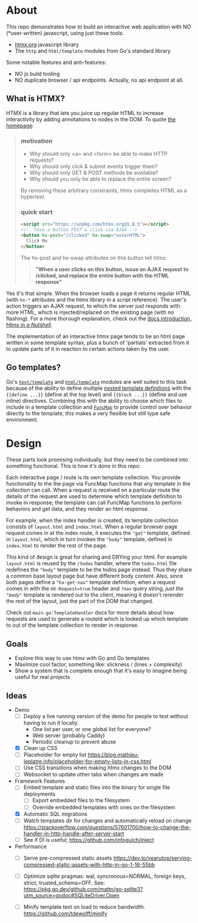 # About

This repo demonstrates how to build an interactive web application with NO
(*user-written) javascript, using just these tools:

- [htmx.org](https://htmx.org) javascript library
- The `http` and `html/template` modules from Go's standard library

Some notable features and anti-features:

- NO js build tooling
- NO duplicate browser / api endpoints. Actually, no api endpoint at all.

## What is HTMX?

HTMX is a library that lets you juice up regular HTML to increase
interactivity by adding annotations to nodes in the DOM. To quote
[the homepage](https://htmx.org/):

> ### motivation
> 
> - Why should only \<a\> and \<form\> be able to make HTTP requests?
> - Why should only click & submit events trigger them?
> - Why should only GET & POST methods be available?
> - Why should you only be able to replace the entire screen?
> 
> By removing these arbitrary constraints, htmx completes HTML as a hypertext
> 
> ### quick start
> 
> ```html
> <script src="https://unpkg.com/htmx.org@1.8.5"></script>
> <!-- have a button POST a click via AJAX -->
> <button hx-post="/clicked" hx-swap="outerHTML">
>   Click Me
> </button>
> ```
> 
> The hx-post and hx-swap attributes on this button tell htmx:
> 
> > **"When a user clicks on this button, issue an AJAX request to /clicked,
> > and replace the entire button with the HTML response"**

Yes it's that simple. When the browser loads a page it returns regular
HTML (with `hx-*` attributes and the htmx library in a script reference). The
user's action triggers an AJAX request, to which the server just responds with
more HTML, which is injected/replaced on the existing page (with no flashing).
For a more thorough explanation, check out the [docs introduction, *Htmx in a
Nutshell*](https://htmx.org/docs/#introduction).

The implementation of an interactive htmx page tends to be an html page written
in some template syntax, plus a bunch of 'partials' extracted from it to update
parts of it in reaction to certain actions taken by the user.

## Go templates?

Go's [`text/template`][text-template] and [`html/template`][html-template]
modules are well suited to this task because of the ability to define multiple
[nested template definitions][nested-template] with the `{{define ...}}`
(define at the top level) and `{{block ...}}` (define and use inline)
directives. Combining this with the ability to choose which files to include
in a template collection and [`FuncMap`][funcmap] to provide control over
behavior directly to the template, this makes a very flexible but still
type safe environment.

[text-template]: https://pkg.go.dev/text/template#section-documentation
[html-template]: https://pkg.go.dev/html/template#section-documentation
[nested-template]: https://pkg.go.dev/text/template#hdr-Nested_template_definitions
[funcmap]: https://pkg.go.dev/text/template#FuncMap

# Design

These parts look promising individually, but they need to be combined into
something functional. This is how it's done in this repo:

Each interactive page / route is its own template collection. You provide
functionality to the the page via FuncMap functions that any template in 
the collection can call. When a request is received on a particular route
the details of the request are used to determine which template definition
to invoke in response; the template can call FuncMap functions to perform
behaviors and get data, and they render an html response.

For example, when the index handler is created, its template collection 
consists of `layout.html` and `index.html`. When a regular browser page
request comes in at the index route, it executes the `"get"` template,
defined in `layout.html`, which in turn invokes the `"body"` template,
defined in `index.html` to render the rest of the page.

This kind of design is great for sharing and DRYing your html. For example
`layout.html` is reused by the `/todos` handler, where the `todos.html`
file redefines the `"body"` template to be the todos page instead. Thus
they share a common base layout page but have different body content.
Also, since both pages define a `"hx-get-nav"` template definition, when
a request comes in with the `HX-Request=true` header and `?nav` query
string, *just the `"body"`* template is rendered out to the client,
meaning it doesn't rerender the rest of the layout, just the part of the
DOM that changed.

Check out `main.go:TemplateHandler` docs for more details about how requests
are used to generate a routeId which is looked up which template to
out of the template collection to render in response.

## Goals

- Explore this way to use htmx with Go and Go templates
- Maximize cool factor, something like: slickness / (lines + complexity)
- Show a system that is complete enough that it's easy to imagine being
  useful for real projects

## Ideas

- Demo
	- [ ] Deploy a live  running version of the demo for people to test without having
	      to run it locally.
		- One list per user, or one global list for everyone?
		- Web server (probably Caddy)
		- Periodic cleanup to prevent abuse
	- [x] Clean up CSS
	- [ ] Placeholder for empty list https://blog.mathieu-leplatre.info/placeholder-for-empty-lists-in-css.html
	- [ ] Use CSS transitions when making htmx changes to the DOM
	- [ ] Websocket to update other tabs when changes are made
- Framework Features
	- [ ] Embed template and static files into the binary for single file deployments
		- [ ] Export embedded files to the filesystem
		- [ ] Override embedded templates with ones on the filesystem
	- [x] Automatic SQL migrations
	- [ ] Watch templates dir for changes and automatically reload on change https://stackoverflow.com/questions/57601700/how-to-change-the-handler-in-http-handle-after-server-start
	- [ ] See if DI is useful; https://github.com/infogulch/inject
- Performance
  - [ ] Serve pre-compressed static assets https://dev.to/vearutop/serving-compressed-static-assets-with-http-in-go-1-16-55bb
  - [ ] Optimize sqlite pragmas: wal, syncronous=NORMAL, foreign keys, strict, trusted_schema=OFF. See: https://pkg.go.dev/github.com/mattn/go-sqlite3?utm_source=godoc#SQLiteDriver.Open
  - [ ] Minify template text on load to reduce bandwidth. https://github.com/tdewolff/minify


